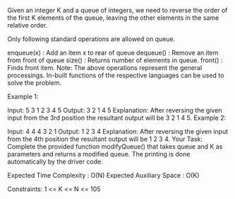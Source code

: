 Given an integer K and a queue of integers, we need to reverse the order of the first K elements of the queue, leaving the other elements in the same relative order.

Only following standard operations are allowed on queue.

enqueue(x) : Add an item x to rear of queue
dequeue() : Remove an item from front of queue
size() : Returns number of elements in queue.
front() : Finds front item.
Note: The above operations represent the general processings. In-built functions of the respective languages can be used to solve the problem.

Example 1:

Input:
5 3
1 2 3 4 5
Output: 
3 2 1 4 5
Explanation: 
After reversing the given
input from the 3rd position the resultant
output will be 3 2 1 4 5.
Example 2:

Input:
4 4
4 3 2 1
Output: 
1 2 3 4
Explanation: 
After reversing the given
input from the 4th position the resultant
output will be 1 2 3 4.
Your Task:
Complete the provided function modifyQueue() that takes queue and K as parameters and returns a modified queue. The printing is done automatically by the driver code.

Expected Time Complexity : O(N)
Expected Auxiliary Space : O(K)

Constraints:
1 <= K <= N <= 105
